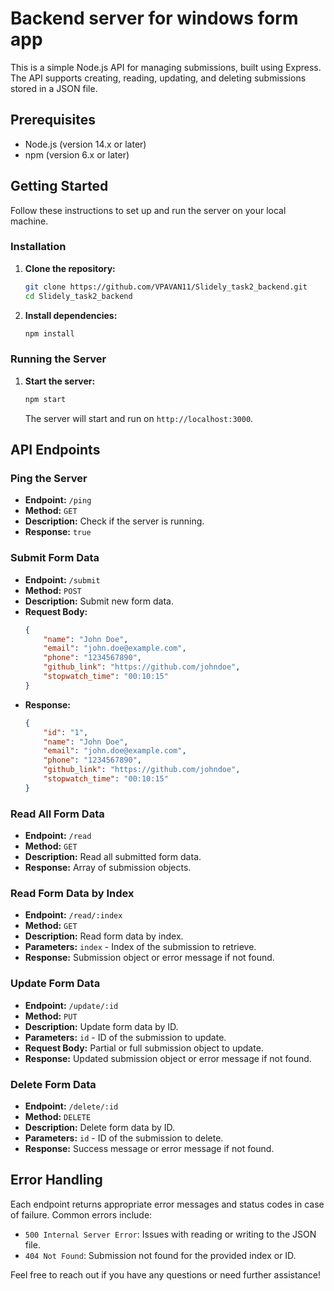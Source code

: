 # Backend server for windows form app 

This is a simple Node.js API for managing submissions, built using Express. The API supports creating, reading, updating, and deleting submissions stored in a JSON file.

## Prerequisites

- Node.js (version 14.x or later)
- npm (version 6.x or later)

## Getting Started

Follow these instructions to set up and run the server on your local machine.

### Installation

1. **Clone the repository:**

   ```bash
   git clone https://github.com/VPAVAN11/Slidely_task2_backend.git
   cd Slidely_task2_backend
   ```

2. **Install dependencies:**

   ```bash
   npm install
   ```

### Running the Server

1. **Start the server:**

   ```bash
   npm start
   ```

   The server will start and run on `http://localhost:3000`.

## API Endpoints

### Ping the Server

- **Endpoint:** `/ping`
- **Method:** `GET`
- **Description:** Check if the server is running.
- **Response:** `true`

### Submit Form Data

- **Endpoint:** `/submit`
- **Method:** `POST`
- **Description:** Submit new form data.
- **Request Body:**
  ```json
  {
      "name": "John Doe",
      "email": "john.doe@example.com",
      "phone": "1234567890",
      "github_link": "https://github.com/johndoe",
      "stopwatch_time": "00:10:15"
  }
  ```
- **Response:**
  ```json
  {
      "id": "1",
      "name": "John Doe",
      "email": "john.doe@example.com",
      "phone": "1234567890",
      "github_link": "https://github.com/johndoe",
      "stopwatch_time": "00:10:15"
  }
  ```

### Read All Form Data

- **Endpoint:** `/read`
- **Method:** `GET`
- **Description:** Read all submitted form data.
- **Response:** Array of submission objects.

### Read Form Data by Index

- **Endpoint:** `/read/:index`
- **Method:** `GET`
- **Description:** Read form data by index.
- **Parameters:** `index` - Index of the submission to retrieve.
- **Response:** Submission object or error message if not found.

### Update Form Data

- **Endpoint:** `/update/:id`
- **Method:** `PUT`
- **Description:** Update form data by ID.
- **Parameters:** `id` - ID of the submission to update.
- **Request Body:** Partial or full submission object to update.
- **Response:** Updated submission object or error message if not found.

### Delete Form Data

- **Endpoint:** `/delete/:id`
- **Method:** `DELETE`
- **Description:** Delete form data by ID.
- **Parameters:** `id` - ID of the submission to delete.
- **Response:** Success message or error message if not found.

## Error Handling

Each endpoint returns appropriate error messages and status codes in case of failure. Common errors include:

- `500 Internal Server Error`: Issues with reading or writing to the JSON file.
- `404 Not Found`: Submission not found for the provided index or ID.


Feel free to reach out if you have any questions or need further assistance!

